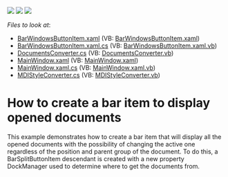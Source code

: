 <!-- default badges list -->
![](https://img.shields.io/endpoint?url=https://codecentral.devexpress.com/api/v1/VersionRange/128640649/22.2.2%2B)
[![](https://img.shields.io/badge/Open_in_DevExpress_Support_Center-FF7200?style=flat-square&logo=DevExpress&logoColor=white)](https://supportcenter.devexpress.com/ticket/details/E4180)
[![](https://img.shields.io/badge/📖_How_to_use_DevExpress_Examples-e9f6fc?style=flat-square)](https://docs.devexpress.com/GeneralInformation/403183)
<!-- default badges end -->
<!-- default file list -->
*Files to look at*:

* [BarWindowsButtonItem.xaml](./CS/OpenedWindows/BarWindowsButtonItem.xaml) (VB: [BarWindowsButtonItem.xaml](./VB/OpenedWindows/BarWindowsButtonItem.xaml))
* [BarWindowsButtonItem.xaml.cs](./CS/OpenedWindows/BarWindowsButtonItem.xaml.cs) (VB: [BarWindowsButtonItem.xaml.vb](./VB/OpenedWindows/BarWindowsButtonItem.xaml.vb))
* [DocumentsConverter.cs](./CS/OpenedWindows/DocumentsConverter.cs) (VB: [DocumentsConverter.vb](./VB/OpenedWindows/DocumentsConverter.vb))
* [MainWindow.xaml](./CS/OpenedWindows/MainWindow.xaml) (VB: [MainWindow.xaml](./VB/OpenedWindows/MainWindow.xaml))
* [MainWindow.xaml.cs](./CS/OpenedWindows/MainWindow.xaml.cs) (VB: [MainWindow.xaml.vb](./VB/OpenedWindows/MainWindow.xaml.vb))
* [MDIStyleConverter.cs](./CS/OpenedWindows/MDIStyleConverter.cs) (VB: [MDIStyleConverter.vb](./VB/OpenedWindows/MDIStyleConverter.vb))
<!-- default file list end -->
# How to create a bar item to display opened documents


<p>This example demonstrates how to create a bar item that will display all the opened documents with the possibility of changing the active one regardless of the position and parent group of the document. To do this, a BarSplitButtonItem descendant is created with a new property DockManager used to determine where to get the documents from.</p>

<br/>


